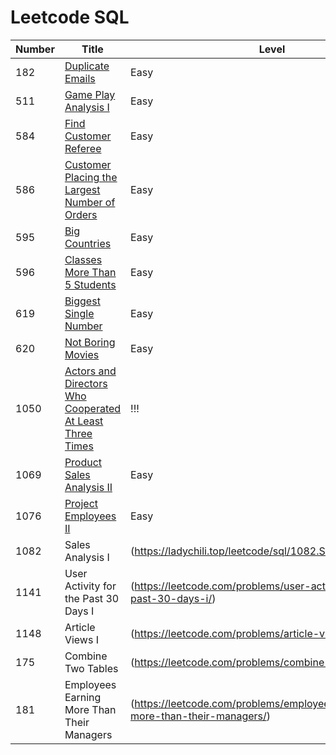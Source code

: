 # Leetcode SQL

| Number | Title | Level |
| ------ | ----- | ---------- |
| 182    | [Duplicate Emails](https://leetcode.com/problems/duplicate-emails/ "somewebsite's Homepage") | Easy|
| 511   | [Game Play Analysis I](https://leetcode.com/problems/game-play-analysis-i/) | Easy | 
| 584 | [Find Customer Referee](https://leetcode.com/problems/find-customer-referee/) | Easy | 
| 586 | [Customer Placing the Largest Number of Orders](https://leetcode.com/problems/customer-placing-the-largest-number-of-orders/) | Easy | 
| 595 | [Big Countries](https://leetcode.com/problems/big-countries/) | Easy | link 
| 596 | [Classes More Than 5 Students](https://leetcode.com/problems/classes-more-than-5-students/)| Easy | 
| 619 | [Biggest Single Number](https://code.dennyzhang.com/biggest-single-number)| Easy |
| 620| [Not Boring Movies](https://leetcode.com/problems/not-boring-movies/) | Easy |
|1050| [Actors and Directors Who Cooperated At Least Three Times](https://leetcode.com/problems/actors-and-directors-who-cooperated-at-least-three-times/)| !!! |
|1069| [Product Sales Analysis II](https://circlecoder.com/product-sales-analysis-II/)|Easy|
|1076|[Project Employees II](https://xingxingpark.com/Leetcode-1076-Project-Employees-II/)|Easy|
| 1082 | Sales Analysis I | (https://ladychili.top/leetcode/sql/1082.SalesAnalysisI.html) | Easy |
| 1141 | User Activity for the Past 30 Days I | (https://leetcode.com/problems/user-activity-for-the-past-30-days-i/)| Easy |
| 1148| Article Views I | (https://leetcode.com/problems/article-views-i/) | Easy | 
| 175 | Combine Two Tables| (https://leetcode.com/problems/combine-two-tables/)| Easy |
| 181 | Employees Earning More Than Their Managers | (https://leetcode.com/problems/employees-earning-more-than-their-managers/)|Easy|

